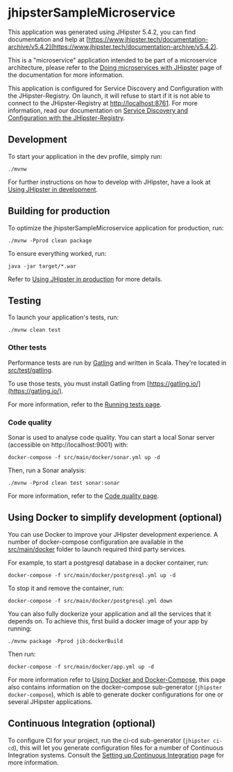 # jhipsterSampleMicroservice
This application was generated using JHipster 5.4.2, you can find documentation and help at [https://www.jhipster.tech/documentation-archive/v5.4.2](https://www.jhipster.tech/documentation-archive/v5.4.2).

This is a "microservice" application intended to be part of a microservice architecture, please refer to the [Doing microservices with JHipster][] page of the documentation for more information.

This application is configured for Service Discovery and Configuration with the JHipster-Registry. On launch, it will refuse to start if it is not able to connect to the JHipster-Registry at [http://localhost:8761](http://localhost:8761). For more information, read our documentation on [Service Discovery and Configuration with the JHipster-Registry][].

## Development

To start your application in the dev profile, simply run:

    ./mvnw


For further instructions on how to develop with JHipster, have a look at [Using JHipster in development][].



## Building for production

To optimize the jhipsterSampleMicroservice application for production, run:

    ./mvnw -Pprod clean package

To ensure everything worked, run:

    java -jar target/*.war


Refer to [Using JHipster in production][] for more details.

## Testing

To launch your application's tests, run:

    ./mvnw clean test
### Other tests

Performance tests are run by [Gatling][] and written in Scala. They're located in [src/test/gatling](src/test/gatling).

To use those tests, you must install Gatling from [https://gatling.io/](https://gatling.io/).

For more information, refer to the [Running tests page][].

### Code quality

Sonar is used to analyse code quality. You can start a local Sonar server (accessible on http://localhost:9001) with:

```
docker-compose -f src/main/docker/sonar.yml up -d
```

Then, run a Sonar analysis:

```
./mvnw -Pprod clean test sonar:sonar
```

For more information, refer to the [Code quality page][].

## Using Docker to simplify development (optional)

You can use Docker to improve your JHipster development experience. A number of docker-compose configuration are available in the [src/main/docker](src/main/docker) folder to launch required third party services.

For example, to start a postgresql database in a docker container, run:

    docker-compose -f src/main/docker/postgresql.yml up -d

To stop it and remove the container, run:

    docker-compose -f src/main/docker/postgresql.yml down

You can also fully dockerize your application and all the services that it depends on.
To achieve this, first build a docker image of your app by running:

    ./mvnw package -Pprod jib:dockerBuild

Then run:

    docker-compose -f src/main/docker/app.yml up -d

For more information refer to [Using Docker and Docker-Compose][], this page also contains information on the docker-compose sub-generator (`jhipster docker-compose`), which is able to generate docker configurations for one or several JHipster applications.

## Continuous Integration (optional)

To configure CI for your project, run the ci-cd sub-generator (`jhipster ci-cd`), this will let you generate configuration files for a number of Continuous Integration systems. Consult the [Setting up Continuous Integration][] page for more information.

[JHipster Homepage and latest documentation]: https://www.jhipster.tech
[JHipster 5.4.2 archive]: https://www.jhipster.tech/documentation-archive/v5.4.2
[Doing microservices with JHipster]: https://www.jhipster.tech/documentation-archive/v5.4.2/microservices-architecture/
[Using JHipster in development]: https://www.jhipster.tech/documentation-archive/v5.4.2/development/
[Service Discovery and Configuration with the JHipster-Registry]: https://www.jhipster.tech/documentation-archive/v5.4.2/microservices-architecture/#jhipster-registry
[Using Docker and Docker-Compose]: https://www.jhipster.tech/documentation-archive/v5.4.2/docker-compose
[Using JHipster in production]: https://www.jhipster.tech/documentation-archive/v5.4.2/production/
[Running tests page]: https://www.jhipster.tech/documentation-archive/v5.4.2/running-tests/
[Code quality page]: https://www.jhipster.tech/documentation-archive/v5.4.2/code-quality/
[Setting up Continuous Integration]: https://www.jhipster.tech/documentation-archive/v5.4.2/setting-up-ci/

[Gatling]: http://gatling.io/
